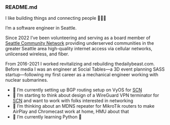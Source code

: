 ### README.md

I like building things and connecting people 🤖🌐💥

I’m a software engineer in Seattle.

Since 2022 I’ve been volunteering and serving as a board member of [Seattle Community Network](https://seattlecommunitynetwork.org) providing underserved communities in the greater Seattle area high-quality internet access via cellular networks, unlicensed wireless, and fiber.

From 2016-2021 I worked revitalizing and rebuilding thedailybeast.com. Before media I was an engineer at Social Tables—a 3D event planning SASS startup—following my first career as a mechanical engineer working with nuclear submarines.

- 🔭 I’m currently setting up BGP routing setup on VyOS for [SCN](https://seattlecommunitynetwork.org)
- 👯 I’m starting to think about design of a WireGuard VPN terminator for [SCN](https://seattlecommunitynetwork.org) and want to work with folks interested in networking
- 🤔 I’m thinking about an MDNS repeater for MikroTik routers to make AirPlay and Chromecast work at home, HMU about that
- 🌱 I’m currently learning Python 🦙

<!--
**johnelliott/johnelliott** is a ✨ _special_ ✨ repository because its `README.md` (this file) appears on your GitHub profile.

Here are some ideas to get you started:

- 🔭 I’m currently working on ...
- 🌱 I’m currently learning ...
- 👯 I’m looking to collaborate on ...
- 🤔 I’m looking for help with ...
- 💬 Ask me about ...
- 📫 How to reach me: ...
- 😄 Pronouns: ...
- ⚡ Fun fact: ...
-->

